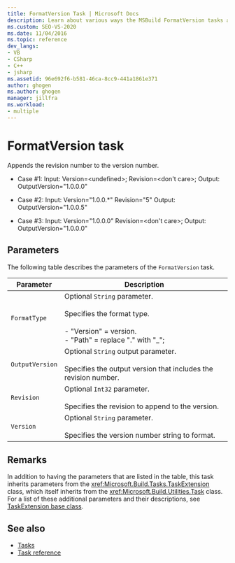 ```yaml
---
title: FormatVersion Task | Microsoft Docs
description: Learn about various ways the MSBuild FormatVersion tasks appends the revision number to the version number.
ms.custom: SEO-VS-2020
ms.date: 11/04/2016
ms.topic: reference
dev_langs:
- VB
- CSharp
- C++
- jsharp
ms.assetid: 96e692f6-b581-46ca-8cc9-441a1861e371
author: ghogen
ms.author: ghogen
manager: jillfra
ms.workload:
- multiple
---
```

# FormatVersion task

Appends the revision number to the version number.

- Case #1: Input: Version=\<undefined>;  Revision=\<don't care>;   Output: OutputVersion="1.0.0.0"

- Case #2: Input: Version="1.0.0.*"  Revision="5"  Output: OutputVersion="1.0.0.5"

- Case #3: Input: Version="1.0.0.0"  Revision=\<don't care>;  Output: OutputVersion="1.0.0.0"

## Parameters

 The following table describes the parameters of the `FormatVersion` task.

|Parameter|Description|
|---------------|-----------------|
|`FormatType`|Optional `String` parameter.<br /><br /> Specifies the format type.<br /><br /> -   "Version" = version.<br />-   "Path" = replace "." with "_";|
|`OutputVersion`|Optional `String` output parameter.<br /><br /> Specifies the output version that includes the revision number.|
|`Revision`|Optional `Int32` parameter.<br /><br /> Specifies the revision to append to the version.|
|`Version`|Optional `String` parameter.<br /><br /> Specifies the version number string to format.|

## Remarks

 In addition to having the parameters that are listed in the table, this task inherits parameters from the <xref:Microsoft.Build.Tasks.TaskExtension> class, which itself inherits from the <xref:Microsoft.Build.Utilities.Task> class. For a list of these additional parameters and their descriptions, see [TaskExtension base class](../msbuild/taskextension-base-class.md).

## See also

- [Tasks](../msbuild/msbuild-tasks.md)
- [Task reference](../msbuild/msbuild-task-reference.md)
